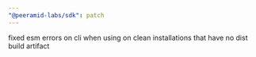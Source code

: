 ```yaml
---
"@peeramid-labs/sdk": patch
---
```


fixed esm errors on cli when using on clean installations that have no dist build artifact
